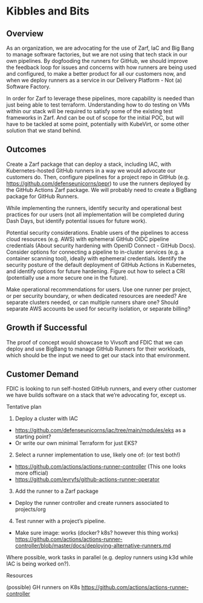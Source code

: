 # Kibbles and Bits 

## Overview



As an organization, we are advocating for the use of Zarf, IaC and Big Bang to manage software factories, but we are not using that tech stack in our own pipelines. By dogfooding the runners for GitHub, we should improve the feedback loop for issues and concerns with how runners are being used and configured, to make a better product for all our customers now, and when we deploy runners as a service in our Delivery Platform - Not (a) Software Factory.  



In order for Zarf to leverage these pipelines, more capability is needed than just being able to test terraform. Understanding how to do testing on VMs within our stack will be required to satisfy some of the existing test frameworks in Zarf. And can be out of scope for the initial  POC, but will have to be tackled at some point, potentially with KubeVirt, or some other solution that we stand behind.

## Outcomes

Create a Zarf package that can deploy a stack, including IAC, with Kubernetes-hosted GitHub runners in a way we would advocate our customers do. Then, configure pipelines for a project repo in GitHub  (e.g. https://github.com/defenseunicorns/pepr) to use the runners deployed by the GitHub Actions Zarf package. We will probably need to create a BigBang package for GitHub Runners.



While implementing the runners, identify security and operational best practices for our users (not all implementation will be completed during Dash Days, but identify potential issues for future work). 

Potential security considerations. Enable users of the pipelines to access cloud resources (e.g. AWS) with ephemeral GitHub OIDC pipeline credentials (About security hardening with OpenID Connect - GitHub Docs). Consider options for connecting a pipeline to in-cluster services (e.g. a container scanning tool), ideally with ephemeral credentials. Identify the security posture of the default deployment of GitHub Actions in Kubernetes, and identify options for future hardening. Figure out how to select a CRI (potentially use a more secure one in the future).

Make operational recommendations for users. Use one runner per project, or per security boundary, or when dedicated resources are needed? Are separate clusters needed, or can multiple runners share one? Should separate AWS accounts be used for security isolation, or separate billing?

## Growth if Successful

The proof of concept would showcase to Vivsoft and FDIC that we can deploy and use BigBang to manage GitHub Runners for their workloads, which should be the input we need to get our stack into that environment.

## Customer Demand

FDIC is looking to run self-hosted GitHub runners, and every other customer we have builds software on a stack that we’re advocating for, except us.





Tentative plan

1. Deploy a cluster with IAC
  * https://github.com/defenseunicorns/iac/tree/main/modules/eks as a starting point?
  * Or write our own minimal Terraform for just EKS?
2. Select a runner implementation to use, likely one of: (or test both!)
  * https://github.com/actions/actions-runner-controller (This one looks more official)
  * https://github.com/evryfs/github-actions-runner-operator
3. Add the runner to a Zarf package
  * Deploy the runner controller and create runners associated to projects/org
4. Test runner with a project’s pipeline.
  * Make sure image: works (docker? k8s? however this thing works) https://github.com/actions/actions-runner-controller/blob/master/docs/deploying-alternative-runners.md

Where possible, work tasks in parallel (e.g. deploy runners using k3d while IAC is being worked on?). 



Resources

(possible) GH runners on K8s https://github.com/actions/actions-runner-controller
